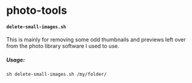 # photo-tools



#### `delete-small-images.sh`

This is mainly for removing some odd thumbnails and previews left over from the photo library software I used to use.

##### Usage:

```
sh delete-small-images.sh /my/folder/
```

